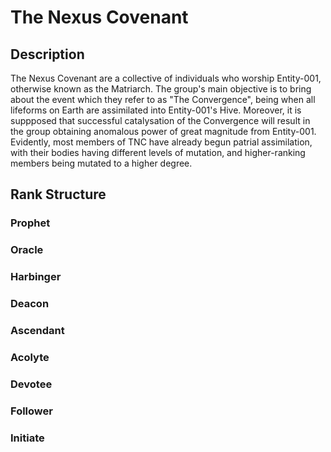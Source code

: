 # The Nexus Covenant

## Description
The Nexus Covenant are a collective of individuals who worship Entity-001, otherwise known as the Matriarch. The group's main objective is to bring about the event which they refer to as "The Convergence", being when all lifeforms on Earth are assimilated into Entity-001's Hive. Moreover, it is suppposed that successful catalysation of the Convergence will result in the group obtaining anomalous power of great magnitude from Entity-001. Evidently, most members of TNC have already begun patrial assimilation, with their bodies having different levels of mutation, and higher-ranking members being mutated to a higher degree.

## Rank Structure
### Prophet

### Oracle

### Harbinger

### Deacon

### Ascendant

### Acolyte

### Devotee

### Follower

### Initiate